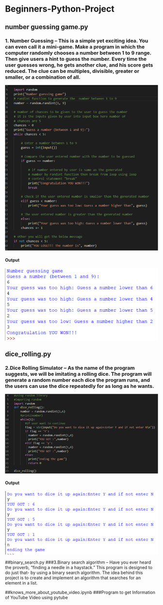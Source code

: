 # Beginners-Python-Project
## number guessing game.py
### 1. Number Guessing – This is a simple yet exciting idea. You can even call it a mini-game. Make a program in which the computer randomly chooses a number between 1 to 9 range. Then give users a hint to guess the number. Every time the user guesses wrong, he gets another clue, and his score gets reduced. The clue can be multiples, divisible, greater or smaller, or a combination of all.

![](image/Screenshot%20(364).png)

#### Output
![](image/Screenshot%20(365).png)

## dice_rolling.py
### 2.Dice Rolling Simulator – As the name of the program suggests, we will be imitating a rolling dice. The program will generate a random number each dice the program runs, and the users can use the dice repeatedly for as long as he wants.

![](image/Screenshot%20(369).png)

#### Output
![](image/Screenshot%20(368).png)

##binary_search.py
###3.Binary search algorithm – Have you ever heard the proverb, “finding a needle in a haystack.” This program is designed to do just that- by using a binary search algorithm. The idea behind this project is to create and implement an algorithm that searches for an element in a list.

##knows_more_about_youtube_video.ipynb
###Program to get Information of YouTube Video using pytube
